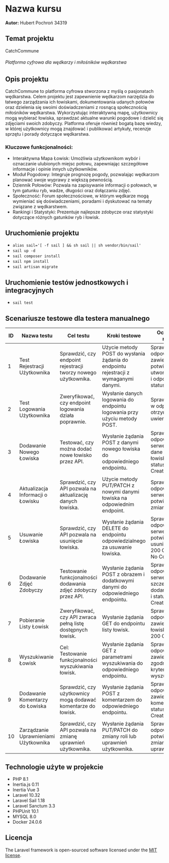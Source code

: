 # Nazwa kursu

**Autor:** Hubert Pochroń 34319

## Temat projektu

CatchCommune

###### Platforma cyfrowa dla wędkarzy i miłośników wędkarstwa

## Opis projektu

CatchCommune to platforma cyfrowa stworzona z myślą o pasjonatach wędkarstwa. Celem projektu jest zapewnienie wędkarzom
narzędzia do łatwego zarządzania ich łowiskami, dokumentowania udanych połowów oraz dzielenia się swoimi doświadczeniami
z rosnącą społecznością miłośników wędkarstwa. Wykorzystując interaktywną mapę, użytkownicy mogą wybierać łowiska,
sprawdzać aktualne warunki pogodowe i dzielić się zdjęciami swoich zdobyczy. Platforma oferuje również bogatą bazę
wiedzy, w której użytkownicy mogą znajdować i publikować artykuły, recenzje sprzętu i porady dotyczące wędkarstwa.

### Kluczowe funkcjonalności:

- Interaktywna Mapa Łowisk: Umożliwia użytkownikom wybór i oznaczanie ulubionych miejsc połowu, zapewniając szczegółowe
  informacje i opinie innych użytkowników.
- Moduł Pogodowy: Integruje prognozę pogody, pozwalając wędkarzom planować swoje wyprawy z większą pewnością.
- Dziennik Połowów: Pozwala na zapisywanie informacji o połowach, w tym gatunku ryb, wadze, długości oraz dołączaniu
  zdjęć.
- Społeczność: Forum społecznościowe, w którym wędkarze mogą wymieniać się doświadczeniami, poradami i dyskutować na
  tematy związane z wędkarstwem.
- Rankingi i Statystyki: Prezentuje najlepsze zdobycze oraz statystyki dotyczące różnych gatunków ryb i łowisk.

## Uruchomienie projektu

- `alias sail='[ -f sail ] && sh sail || sh vendor/bin/sail'`
- `sail up -d`
- `sail composer install`
- `sail npm install`
- `sail artisan migrate`

## Uruchomienie testów jednostkowych i integracyjnych

- `sail test`

[//]: # (## Dokumentacja API)

## Scenariusze testowe dla testera manualnego

| ID | **Nazwa testu**                       | **Cel testu**                                                  | **Kroki testowe**                                                                    | **Oczekiwany rezultat**                                                                                |
|----|---------------------------------------|----------------------------------------------------------------|--------------------------------------------------------------------------------------|--------------------------------------------------------------------------------------------------------|
| 1  | Test Rejestracji Użytkownika          | Sprawdzić, czy endpoint rejestracji tworzy nowego użytkownika. | Użycie metody POST do wysłania żądania do endpointu rejestracji z wymaganymi danymi. | Sprawdzenie, czy odpowiedź zawiera potwierdzenie utworzenia konta i odpowiedni status HTTP.            |
| 2  | Test Logowania Użytkownika            | Zweryfikować, czy endpoint logowania działa poprawnie.         | Wysłanie danych logowania do endpointu logowania przy użyciu metody POST.            | Sprawdzenie, czy w odpowiedzi otrzymano token uwierzytelniający.                                       |
| 3  | Dodawanie Nowego Łowiska              | Testować, czy można dodać nowe łowisko przez API.              | Wysłanie żądania POST z danymi nowego łowiska do odpowiedniego endpointu.            | Sprawdzenie, czy odpowiedź serwera zawiera dane dodanego łowiska oraz status 201 Created.              |
| 4  | Aktualizacja Informacji o Łowisku     | Sprawdzić, czy API pozwala na aktualizację danych łowiska.     | Użycie metody PUT/PATCH z nowymi danymi łowiska na odpowiednim endpoint.             | Sprawdzenie, czy odpowiedź serwera potwierdza zmiany.                                                  |
| 5  | Usuwanie Łowiska                      | Sprawdzić, czy API pozwala na usunięcie łowiska.               | Wysłanie żądania DELETE do endpointu odpowiedzialnego za usuwanie łowiska.           | Sprawdzenie, czy odpowiedź serwera zawiera potwierdzenie usunięcia i status 200 OK lub 204 No Content. |
| 6  | Dodawanie Zdjęć Zdobyczy              | Testowanie funkcjonalności dodawania zdjęć zdobyczy przez API. | Wysłanie żądania POST z obrazem i dodatkowymi danymi do odpowiedniego endpointu.     | Sprawdzenie, czy odpowiedź serwera zawiera szczegóły dodanego zdjęcia i status 201 Created.            |
| 7  | Pobieranie Listy Łowisk               | Zweryfikować, czy API zwraca pełną listę dostępnych łowisk.    | Wysłanie żądania GET do endpointu listy łowisk.                                      | Sprawdzenie, czy odpowiedź zawiera listę łowisk i status 200 OK.                                       |
| 8  | Wyszukiwanie Łowisk                   | Cel: Testowanie funkcjonalności wyszukiwania łowisk.           | Wysłanie żądania GET z parametrami wyszukiwania do odpowiedniego endpointu.          | Sprawdzenie, czy odpowiedź zawiera wyniki zgodne z kryteriami wyszukiwania.                            |
| 9  | Dodawanie Komentarzy do Łowiska       | Sprawdzić, czy użytkownicy mogą dodawać komentarze do łowisk.  | Wysłanie żądania POST z komentarzem do odpowiedniego endpointu.                      | Sprawdzenie, czy odpowiedź zawiera dodany komentarz i status 201 Created.                              |
| 10 | Zarządzanie Uprawnieniami Użytkownika | Sprawdzić, czy API pozwala na zmianę uprawnień użytkownika.    | Wysłanie żądania PUT/PATCH do zmiany roli lub uprawnień użytkownika.                 | Sprawdzenie, czy odpowiedź potwierdza zmianę uprawnień.                                                |

## Technologie użyte w projekcie

- PHP 8.1
- Inertia.js 0.11
- Inertia Vue 3
- Laravel 10.32
- Laravel Sail 1.18
- Laravel Sanctum 3.3
- PHPUnit 10.1
- MYSQL 8.0
- Docker 24.0.6

## Licencja

The Laravel framework is open-sourced software licensed under the [MIT license](https://opensource.org/licenses/MIT).
